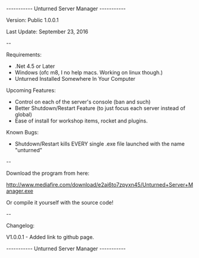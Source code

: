 ----------- Unturned Server Manager -----------

Version: Public 1.0.0.1

Last Update: September 23, 2016

--

Requirements:

* .Net 4.5 or Later
* Windows (ofc m8, I no help macs. Working on linux though.)
* Unturned Installed Somewhere In Your Computer


Upcoming Features:

* Control on each of the server's console (ban and such)
* Better Shutdown/Restart Feature (to just focus each server instead of global)
* Ease of install for workshop items, rocket and plugins.

Known Bugs:

* Shutdown/Restart kills EVERY single .exe file launched with the name "unturned"

--

Download the program from here:

http://www.mediafire.com/download/e2ai6to7zpyxn45/Unturned+Server+Manager.exe

Or compile it yourself with the source code!

--

Changelog:

V1.0.0.1 - Added link to github page.

----------- Unturned Server Manager -----------
